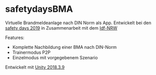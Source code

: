 # safetydaysBMA

Virtuelle Brandmeldeanlage nach DIN Norm als App.
Entwickelt bei den [safety days 2019](www.safetydays.de) in Zusammenarbeit mit dem [Idf-NRW](https://www.idf.nrw.de/)

Features:
 * Komplette Nachbildung einer BMA nach DIN-Norm
 * Trainermodus P2P
 * Einzelmodus mit vorgegebenem Szenario

Entwickelt mit [Unity 2018.3.9](https://unity.com/)
